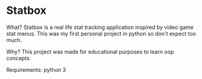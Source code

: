 # Statbox
What?
Statbox is a real life stat tracking application inspired by video game stat menus. This was my first personal project in python so don't expect too much.

Why?
This project was made for educational purposes to learn oop concepts.

Requirements:
python 3
